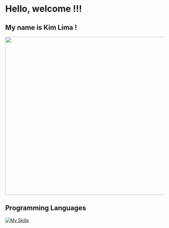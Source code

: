 
# Hello, welcome !!!
## My name is Kim Lima !

<img src="https://github.com/kimlimalima/kimlimalima/assets/86325116/54962c65-15fc-4383-b778-3ee64e2ed6ba" width="1000" height="500">


## Programming Languages
[![My Skills](https://skills.thijs.gg/icons?i=python,c,cpp,flutter,dart)](https://skills.thijs.gg)
